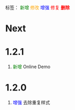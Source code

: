 标签：
<font color=green>新增</font>
<font color=orange>修改</font>
<font color=blue>增强</font>
<font color=red>修复</font>
<font color=red><strong>删除</strong></font>


# Next


# 1.2.1
1. <font color=green>新增</font> Online Demo

# 1.2.0
1. <font color=blue>增强</font> 去除重复样式